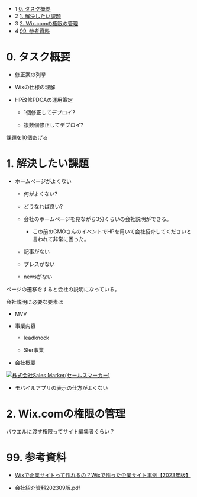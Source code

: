 *   1 [0\. タスク概要](#0.-タスク概要)
*   2 [1\. 解決したい課題](#1.-解決したい課題)
*   3 [2\. Wix.comの権限の管理](#2.-Wix.comの権限の管理)
*   4 [99\. 参考資料](#99.-参考資料)

# 0\. タスク概要

*   修正案の列挙
    
*   Wixの仕様の理解
    
*   HP改修PDCAの運用策定
    
    *   1個修正してデプロイ?
        
    *   複数個修正してデプロイ?
        

課題を10個あげる

# 1\. 解決したい課題

*   ホームページがよくない
    
    *   何がよくない?
        
    *   どうなれば良い?
        
    *   会社のホームページを見ながら3分くらいの会社説明ができる。
        
        *   この前のGMOさんのイベントでHPを用いて会社紹介してくださいと言われて非常に困った。
            
    *   記事がない
        
    *   プレスがない
        
    *   newsがない
        

ページの遷移をすると会社の説明になっている。

会社説明に必要な要素は

*   MVV
    
*   事業内容
    
    *   leadknock
        
    *   SIer事業
        
*   会社概要
    

[![](https://sales-marker.jp/corporate/wp-content/themes/sales-marker-corporate/img/favicon.ico)株式会社Sales Marker(セールスマーカー)](https://cross-border.jp/?dejam_uid=f642717f295e41b094c7b3df6530d057V1#service)

*   モバイルアプリの表示の仕方がよくない
    

# 2\. Wix.comの権限の管理

パウエルに渡す権限ってサイト編集者ぐらい？

# 99\. 参考資料

*   [Wixで企業サイトって作れるの？Wixで作った企業サイト事例【2023年版】](https://www.arinoma-design.com/post/wix-kigyou "https://www.arinoma-design.com/post/wix-kigyou")
    
*   会社紹介資料202309版.pdf